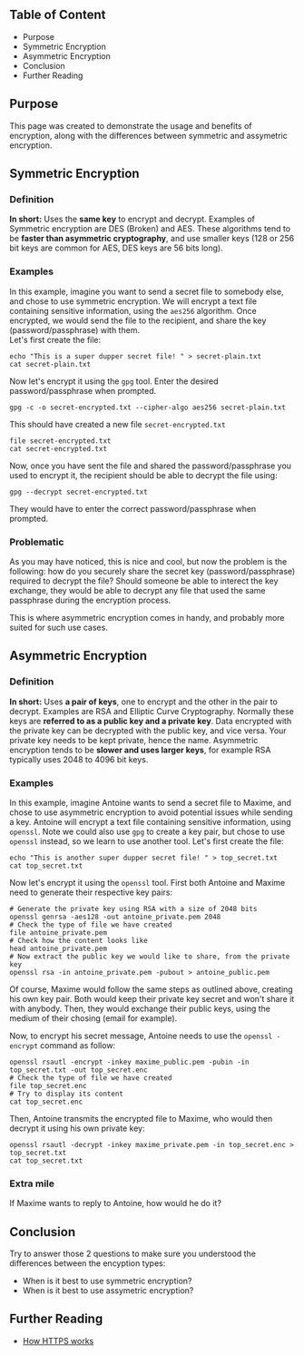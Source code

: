 ## Table of Content
- Purpose
- Symmetric Encryption
- Asymmetric Encryption
- Conclusion
- Further Reading
## Purpose
This page was created to demonstrate the usage and benefits of encryption, along with the differences between symmetric and assymetric encryption.
## Symmetric Encryption
### Definition
**In short:** Uses the __same key__ to encrypt and decrypt. 
Examples of Symmetric encryption are DES (Broken) and AES. These algorithms tend to be __faster than asymmetric cryptography__, and use smaller keys (128 or 256 bit keys are common for AES, DES keys are 56 bits long).
### Examples
In this example, imagine you want to send a secret file to somebody else, and chose to use symmetric encryption. We will encrypt a text file containing sensitive information, using the `aes256` algorithm. Once encrypted, we would send the file to the recipient, and share the key (password/passphrase) with them.  
Let's first create the file:
```shell
echo "This is a super dupper secret file! " > secret-plain.txt
cat secret-plain.txt
```
Now let's encrypt it using the `gpg` tool. Enter the desired password/passphrase when prompted.
```shell
gpg -c -o secret-encrypted.txt --cipher-algo aes256 secret-plain.txt
```
This should have created a new file `secret-encrypted.txt`
```shell
file secret-encrypted.txt
cat secret-encrypted.txt
```
Now, once you have sent the file and shared the password/passphrase you used to encrypt it, the recipient should be able to decrypt the file using:
```shell
gpg --decrypt secret-encrypted.txt
```
They would have to enter the correct password/passphrase when prompted.
### Problematic
As you may have noticed, this is nice and cool, but now the problem is the following: how do you securely share the secret key (password/passphrase) required to decrypt the file? Should someone be able to interect the key exchange, they would be able to decrypt any file that used the same passphrase during the encryption process.

This is where asymmetric encryption comes in handy, and probably more suited for such use cases.
## Asymmetric Encryption
### Definition
**In short:** Uses __a pair of keys__, one to encrypt and the other in the pair to decrypt. Examples are RSA and Elliptic Curve Cryptography. Normally these keys are __referred to as a public key and a private key__. Data encrypted with the private key can be decrypted with the public key, and vice versa. Your private key needs to be kept private, hence the name. Asymmetric encryption tends to be __slower and uses larger keys__, for example RSA typically uses 2048 to 4096 bit keys.
### Examples
In this example, imagine Antoine wants to send a secret file to Maxime, and chose to use asymmetric encryption to avoid potential issues while sending a key. Antoine will encrypt a text file containing sensitive information, using `openssl`. Note we could also use `gpg` to create a key pair, but chose to use `openssl` instead, so we learn to use another tool.
Let's first create the file:
```shell
echo "This is another super dupper secret file! " > top_secret.txt
cat top_secret.txt
```
Now let's encrypt it using the `openssl` tool. First both Antoine and Maxime need to generate their respective key pairs:
```shell
# Generate the private key using RSA with a size of 2048 bits
openssl genrsa -aes128 -out antoine_private.pem 2048
# Check the type of file we have created
file antoine_private.pem
# Check how the content looks like
head antoine_private.pem
# Now extract the public key we would like to share, from the private key
openssl rsa -in antoine_private.pem -pubout > antoine_public.pem
```
Of course, Maxime would follow the same steps as outlined above, creating his own key pair. Both would keep their private key secret and won't share it with anybody. Then, they would exchange their public keys, using the medium of their chosing (email for example).

Now, to encrypt his secret message, Antoine needs to use the `openssl -encrypt` command as follow:
```shell
openssl rsautl -encrypt -inkey maxime_public.pem -pubin -in top_secret.txt -out top_secret.enc
# Check the type of file we have created
file top_secret.enc 
# Try to display its content
cat top_secret.enc
```
Then, Antoine transmits the encrypted file to Maxime, who would then decrypt it using his own private key:
```shell
openssl rsautl -decrypt -inkey maxime_private.pem -in top_secret.enc > top_secret.txt
cat top_secret.txt
```
### Extra mile
If Maxime wants to reply to Antoine, how would he do it?
## Conclusion
Try to answer those 2 questions to make sure you understood the differences between the encyption types:
- When is it best to use symmetric encryption?
- When is it best to use assymetric encryption?

## Further Reading
- [How HTTPS works](https://www.youtube.com/watch?v=w0QbnxKRD0w)
